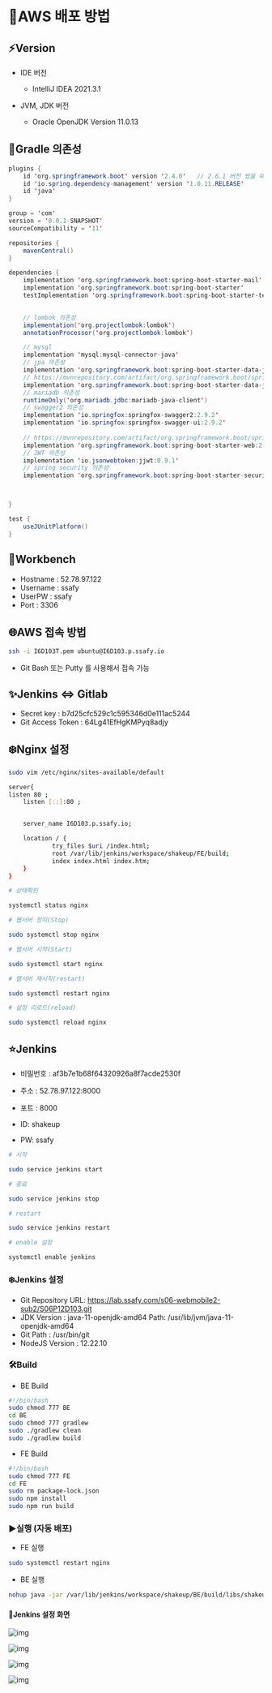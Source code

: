 # 🌈AWS 배포 방법

## ⚡️Version

- IDE 버전
	- IntelliJ IDEA 2021.3.1

- JVM, JDK 버전
	- Oracle OpenJDK Version 11.0.13



## 🔗Gradle 의존성

```java
plugins {
	id 'org.springframework.boot' version '2.4.0'	// 2.6.1 버전 썼을 때, Swagger 오류
	id 'io.spring.dependency-management' version '1.0.11.RELEASE'
	id 'java'
}

group = 'com'
version = '0.0.1-SNAPSHOT'
sourceCompatibility = '11'

repositories {
	mavenCentral()
}

dependencies {
	implementation 'org.springframework.boot:spring-boot-starter-mail'
	implementation 'org.springframework.boot:spring-boot-starter'
	testImplementation 'org.springframework.boot:spring-boot-starter-test'

	
	// lombok 의존성
	implementation('org.projectlombok:lombok')
	annotationProcessor('org.projectlombok:lombok')

	// mysql
	implementation 'mysql:mysql-connector-java'
	// jpa 의존성
	implementation 'org.springframework.boot:spring-boot-starter-data-jpa'
	// https://mvnrepository.com/artifact/org.springframework.boot/spring-boot-starter-data-jpa
	implementation 'org.springframework.boot:spring-boot-starter-data-jpa:2.5.4'
	// mariadb 의존성
	runtimeOnly('org.mariadb.jdbc:mariadb-java-client')
	// swagger2 의존성
	implementation 'io.springfox:springfox-swagger2:2.9.2'
	implementation 'io.springfox:springfox-swagger-ui:2.9.2'
	
	// https://mvnrepository.com/artifact/org.springframework.boot/spring-boot-starter-web
	implementation 'org.springframework.boot:spring-boot-starter-web:2.5.5'
	// JWT 의존성
	implementation 'io.jsonwebtoken:jjwt:0.9.1'
	// spring security 의존성
	implementation 'org.springframework.boot:spring-boot-starter-security'



}

test {
	useJUnitPlatform()
}
```



## 🐬Workbench

- Hostname : 52.78.97.122
- Username : ssafy
- UserPW : ssafy
- Port : 3306



## 🌐AWS 접속 방법

```bash
ssh -i I6D103T.pem ubuntu@I6D103.p.ssafy.io
```

- Git Bash 또는 Putty 를 사용해서 접속 가능



## ✨Jenkins ⇔ Gitlab

- Secret key : b7d25cfc529c1c595346d0e111ac5244
- Git Access Token : 64Lg41EfHgKMPyq8adjy



## ❄️Nginx 설정

```bash
sudo vim /etc/nginx/sites-available/default
```

```bash
server{
listen 80 ;
    listen [::]:80 ;


    server_name I6D103.p.ssafy.io;

    location / {
            try_files $uri /index.html;
            root /var/lib/jenkins/workspace/shakeup/FE/build;
            index index.html index.htm;
    }
}
```

```bash
# 상태확인

systemctl status nginx

# 웹서버 정지(Stop)

sudo systemctl stop nginx

# 웹서버 시작(Start)

sudo systemctl start nginx

# 웹서버 재시작(restart)

sudo systemctl restart nginx

# 설정 리로드(reload)

sudo systemctl reload nginx
```



## ⭐️Jenkins

- 비밀번호 : af3b7e1b68f64320926a8f7acde2530f

- 주소 : 52.78.97.122:8000
- 포트 : 8000
- ID: shakeup
- PW: ssafy

```bash
# 시작

sudo service jenkins start

# 종료

sudo service jenkins stop

# restart

sudo service jenkins restart

# enable 설정

systemctl enable jenkins
```



### ❄️Jenkins 설정

- Git Repository URL: https://lab.ssafy.com/s06-webmobile2-sub2/S06P12D103.git
- JDK Version : java-11-openjdk-amd64 Path: /usr/lib/jvm/java-11-openjdk-amd64
- Git Path : /usr/bin/git
- NodeJS Version : 12.22.10



### 🛠Build

- BE Build

```bash
#!/bin/bash
sudo chmod 777 BE
cd BE
sudo chmod 777 gradlew
sudo ./gradlew clean
sudo ./gradlew build
```

- FE Build

```bash
#!/bin/bash
sudo chmod 777 FE
cd FE
sudo rm package-lock.json
sudo npm install
sudo npm run build
```



### ▶️실행 (자동 배포)

- FE 실행

```bash
sudo systemctl restart nginx
```

- BE 실행

```bash
nohup java -jar /var/lib/jenkins/workspace/shakeup/BE/build/libs/shakeup-0.0.1-SNAPSHOT.jar &
```



#### 👀Jenkins 설정 화면

![img](https://s3.us-west-2.amazonaws.com/secure.notion-static.com/2af47d57-dd82-4672-9c72-58438187fed1/Untitled.png?X-Amz-Algorithm=AWS4-HMAC-SHA256&X-Amz-Content-Sha256=UNSIGNED-PAYLOAD&X-Amz-Credential=AKIAT73L2G45EIPT3X45%2F20220217%2Fus-west-2%2Fs3%2Faws4_request&X-Amz-Date=20220217T194810Z&X-Amz-Expires=86400&X-Amz-Signature=37b1b81aa0303bdbf0e21e5f73151fcc115c74ea2eae17b94dac2f7bb065631c&X-Amz-SignedHeaders=host&response-content-disposition=filename%20%3D%22Untitled.png%22&x-id=GetObject)

![img](https://s3.us-west-2.amazonaws.com/secure.notion-static.com/e9df80f4-b804-41e5-93cd-0cfbb2696ce8/Untitled.png?X-Amz-Algorithm=AWS4-HMAC-SHA256&X-Amz-Content-Sha256=UNSIGNED-PAYLOAD&X-Amz-Credential=AKIAT73L2G45EIPT3X45%2F20220217%2Fus-west-2%2Fs3%2Faws4_request&X-Amz-Date=20220217T194815Z&X-Amz-Expires=86400&X-Amz-Signature=45313021220181e42181fcb4b8d9e1b1a2ed9f3da79b278c87ed7ba510af77b9&X-Amz-SignedHeaders=host&response-content-disposition=filename%20%3D%22Untitled.png%22&x-id=GetObject)

![img](https://s3.us-west-2.amazonaws.com/secure.notion-static.com/f5e91980-96c0-4642-ac01-3b6e17eedc42/Untitled.png?X-Amz-Algorithm=AWS4-HMAC-SHA256&X-Amz-Content-Sha256=UNSIGNED-PAYLOAD&X-Amz-Credential=AKIAT73L2G45EIPT3X45%2F20220217%2Fus-west-2%2Fs3%2Faws4_request&X-Amz-Date=20220217T194819Z&X-Amz-Expires=86400&X-Amz-Signature=40730539ce549c14d2ded3e414cad32b07b370b4c2d91dcb2c85275a7a0a645b&X-Amz-SignedHeaders=host&response-content-disposition=filename%20%3D%22Untitled.png%22&x-id=GetObject)

![img](https://s3.us-west-2.amazonaws.com/secure.notion-static.com/07dfbe01-3c30-4478-bcf5-ffc6f1fec626/Untitled.png?X-Amz-Algorithm=AWS4-HMAC-SHA256&X-Amz-Content-Sha256=UNSIGNED-PAYLOAD&X-Amz-Credential=AKIAT73L2G45EIPT3X45%2F20220217%2Fus-west-2%2Fs3%2Faws4_request&X-Amz-Date=20220217T194822Z&X-Amz-Expires=86400&X-Amz-Signature=6a76976157d1efd1e7ad0c54efab061d382eb447447fdcd51d481e302e6fcfd3&X-Amz-SignedHeaders=host&response-content-disposition=filename%20%3D%22Untitled.png%22&x-id=GetObject)
